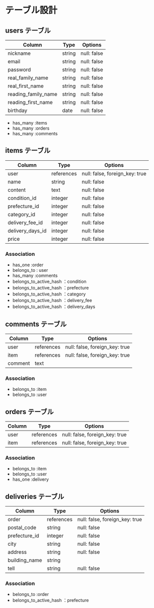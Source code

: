 # テーブル設計

## users テーブル

| Column              | Type   | Options     |
| ------------------- | ------ | ----------- |
| nickname            | string | null: false |
| email               | string | null: false |
| password            | string | null: false |
| real_family_name    | string | null: false |
| real_first_name     | string | null: false |
| reading_family_name | string | null: false |
| reading_first_name  | string | null: false |
| birthday            | date   | null: false |


- has_many :items
- has_many :orders
- has_many :comments

## items テーブル

| Column            | Type       | Options                        |
| ----------------- | ---------- | ------------------------------ |
| user              | references | null: false, foreign_key: true |
| name              | string     | null: false                    |
| content           | text       | null: false                    |
| condition_id      | integer    | null: false                    |
| prefecture_id     | integer    | null: false                    |
| category_id       | integer    | null: false                    |
| delivery_fee_id   | integer    | null: false                    |
| delivery_days_id  | integer    | null: false                    |
| price             | integer    | null: false                    |

### Association

- has_one  :order
- belongs_to : user
- has_many :comments
- belongs_to_active_hash  ：condition
- belongs_to_active_hash  ：prefecture
- belongs_to_active_hash  ：category
- belongs_to_active_hash  ：delivery_fee
- belongs_to_active_hash  ：delivery_days

## comments テーブル

| Column       | Type       | Options                        |
| ------------ | ---------- | ------------------------------ |
| user         | references | null: false, foreign_key: true |
| item         | references | null: false, foreign_key: true |
| comment      | text       |                                |

### Association

- belongs_to :item
- belongs_to :user

## orders テーブル

| Column       | Type       | Options                        |
| ------------ | ---------- | ------------------------------ |
| user         | references | null: false, foreign_key: true |
| item         | references | null: false, foreign_key: true |

### Association

- belongs_to :item
- belongs_to :user
- has_one  :delivery

## deliveries テーブル
 
| Column        | Type       | Options                        |
| ------------- | ---------- | ------------------------------ |
| order         | references | null: false, foreign_key: true | 
| postal_code   | string     | null: false                    |
| prefecture_id | integer    | null: false                    |
| city          | string     | null: false                    |
| address       | string     | null: false                    |
| building_name | string     |                                |
| tell          | string     | null: false                    |

### Association

- belongs_to :order
- belongs_to_active_hash  ：prefecture